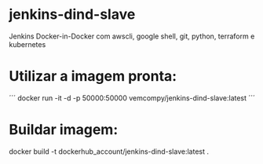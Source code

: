 # jenkins-dind-slave
Jenkins Docker-in-Docker com awscli, google shell, git, python, terraform e kubernetes


# Utilizar a imagem pronta:

´´´ docker run -it -d  -p 50000:50000  vemcompy/jenkins-dind-slave:latest ´´´

# Buildar imagem:

docker build -t dockerhub_account/jenkins-dind-slave:latest .



